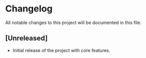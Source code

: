# Changelog

All notable changes to this project will be documented in this file.

## [Unreleased]

- Initial release of the project with core features.